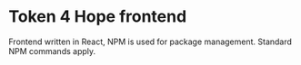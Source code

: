 # Token 4 Hope frontend
Frontend written in React, NPM is used for package management. Standard NPM commands apply.

